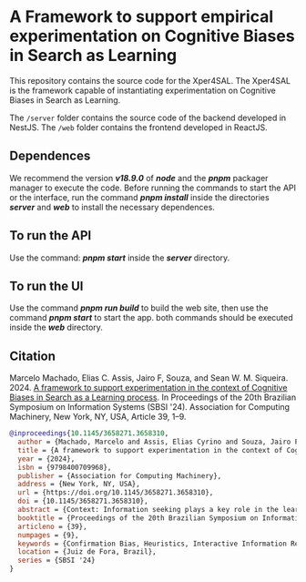 # A Framework to support empirical experimentation on Cognitive Biases in Search as Learning

This repository contains the source code for the Xper4SAL. The Xper4SAL is the framework capable of instantiating experimentation on Cognitive Biases in Search as Learning.

The `/server` folder contains the source code of the backend developed in NestJS. The `/web` folder contains the frontend developed in ReactJS.

## Dependences

We recommend the version **_v18.9.0_** of **_node_** and the **_pnpm_** packager manager to execute the code. Before running the commands to start the API or the interface, run the command **_pnpm install_** inside the directories **_server_** and **_web_** to install the necessary dependences.

## To run the API

Use the command: **_pnpm start_** inside the **_server_** directory.

## To run the UI
Use the command **_pnpm run build_** to build the web site, then use the command **_pnpm start_** to start the app. both commands should be executed inside the **_web_** directory.


## Citation
Marcelo Machado, Elias C. Assis, Jairo F, Souza, and Sean W. M. Siqueira. 2024. [A framework to support experimentation in the context of Cognitive Biases in Search as a Learning process](https://doi.org/10.1145/3658271.3658310). In Proceedings of the 20th Brazilian Symposium on Information Systems (SBSI '24). Association for Computing Machinery, New York, NY, USA, Article 39, 1–9.

```bibtex
@inproceedings{10.1145/3658271.3658310,
  author = {Machado, Marcelo and Assis, Elias Cyrino and Souza, Jairo Francisco and Siqueira, Sean Wolfgand Matsui},
  title = {A framework to support experimentation in the context of Cognitive Biases in Search as a Learning process},
  year = {2024},
  isbn = {9798400709968},
  publisher = {Association for Computing Machinery},
  address = {New York, NY, USA},
  url = {https://doi.org/10.1145/3658271.3658310},
  doi = {10.1145/3658271.3658310},
  abstract = {Context: Information seeking plays a key role in the learning process, enabling individuals to acquire knowledge and make well-informed decisions. However, this process is not exempt from cognitive biases that can distort the way we interpret and use available information. Ongoing research seeks to comprehend and mitigate these biases to enhance search efficacy and promote effective learning. Problem: Despite these efforts, existing empirical experimentation remain confined to isolated platforms, hindering reproducibility and collaborative progress within the field. This limitation underscores a critical need for a more unified approach to experimentation. Solution: In response, we propose a comprehensive framework designed to support and standardize experimentation. IS theory: Our approach aligns with Design Theory, establishing a connection between cognitive biases and the technical dimensions of the information system. Method: To define the requirements of the proposed framework, a thorough literature review on cognitive biases in search was conducted. The framework’s efficacy is demonstrated through a proof of concept. Summary of Results: We showcase the framework applicability by instantiating it with a study on confirmation bias within a health-related search task. This implementation is particularly relevant as it integrates crucial components and requirements identified in previous research. Contributions and Impact in IS area: Our proposed framework bridges a significant gap in the field by presenting a standardized approach to conducting experiments on information seeking and cognitive biases. This not only fortifies the reliability of individual studies but also fosters collaborative efforts, enabling a more profound understanding of information-seeking behaviors across diverse domains within the Information Systems community.},
  booktitle = {Proceedings of the 20th Brazilian Symposium on Information Systems},
  articleno = {39},
  numpages = {9},
  keywords = {Confirmation Bias, Heuristics, Interactive Information Retrieval, Search as Learning},
  location = {Juiz de Fora, Brazil},
  series = {SBSI '24}
}
```
